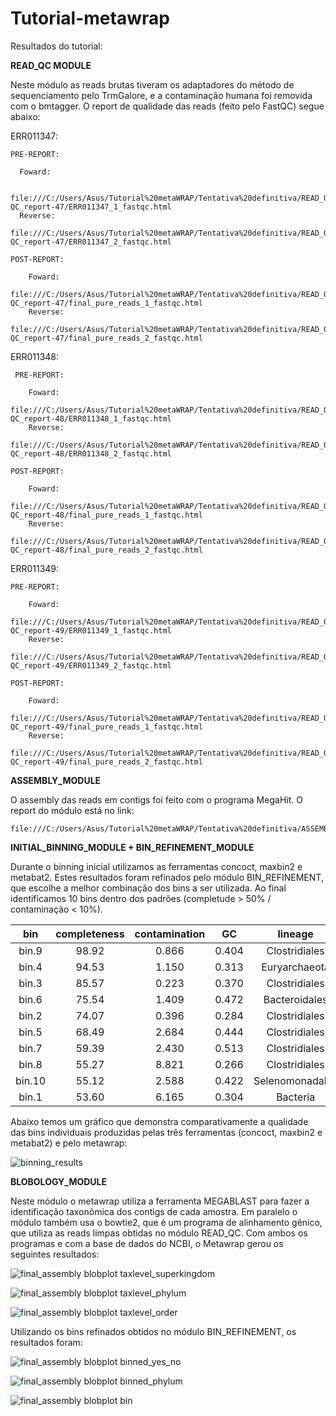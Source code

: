 # Tutorial-metawrap

Resultados do tutorial:

**READ_QC MODULE**

Neste módulo as reads brutas tiveram os adaptadores do método de sequenciamento pelo TrmGalore, e a contaminação humana foi removida com o bmtagger. O report de qualidade das reads (feito pelo FastQC) segue abaixo:


ERR011347:

    PRE-REPORT:
    
      Foward:
      
      file:///C:/Users/Asus/Tutorial%20metaWRAP/Tentativa%20definitiva/READ_QC/ERR011347/pre-QC_report-47/ERR011347_1_fastqc.html
      Reverse:
      file:///C:/Users/Asus/Tutorial%20metaWRAP/Tentativa%20definitiva/READ_QC/ERR011347/pre-QC_report-47/ERR011347_2_fastqc.html

    POST-REPORT:

        Foward:
        file:///C:/Users/Asus/Tutorial%20metaWRAP/Tentativa%20definitiva/READ_QC/ERR011347/post-QC_report-47/final_pure_reads_1_fastqc.html
        Reverse:
        file:///C:/Users/Asus/Tutorial%20metaWRAP/Tentativa%20definitiva/READ_QC/ERR011347/post-QC_report-47/final_pure_reads_2_fastqc.html
        
ERR011348:

     PRE-REPORT:
    
        Foward:
        file:///C:/Users/Asus/Tutorial%20metaWRAP/Tentativa%20definitiva/READ_QC/ERR011348/pre-QC_report-48/ERR011348_1_fastqc.html
        Reverse:
        file:///C:/Users/Asus/Tutorial%20metaWRAP/Tentativa%20definitiva/READ_QC/ERR011348/pre-QC_report-48/ERR011348_2_fastqc.html

    POST-REPORT:

        Foward:
        file:///C:/Users/Asus/Tutorial%20metaWRAP/Tentativa%20definitiva/READ_QC/ERR011348/post-QC_report-48/final_pure_reads_1_fastqc.html
        Reverse:
        file:///C:/Users/Asus/Tutorial%20metaWRAP/Tentativa%20definitiva/READ_QC/ERR011348/post-QC_report-48/final_pure_reads_2_fastqc.html

ERR011349:

    PRE-REPORT:

        Foward:
        file:///C:/Users/Asus/Tutorial%20metaWRAP/Tentativa%20definitiva/READ_QC/ERR011349/pre-QC_report-49/ERR011349_1_fastqc.html
        Reverse:
        file:///C:/Users/Asus/Tutorial%20metaWRAP/Tentativa%20definitiva/READ_QC/ERR011349/pre-QC_report-49/ERR011349_2_fastqc.html

    POST-REPORT:

        Foward:
        file:///C:/Users/Asus/Tutorial%20metaWRAP/Tentativa%20definitiva/READ_QC/ERR011349/post-QC_report-49/final_pure_reads_1_fastqc.html
        Reverse:
        file:///C:/Users/Asus/Tutorial%20metaWRAP/Tentativa%20definitiva/READ_QC/ERR011349/post-QC_report-49/final_pure_reads_2_fastqc.html

**ASSEMBLY_MODULE**

O assembly das reads em contigs foi feito com o programa MegaHit. O report do módulo está no link:

    file:///C:/Users/Asus/Tutorial%20metaWRAP/Tentativa%20definitiva/ASSEMBLY/assembly_report.html

**INITIAL_BINNING_MODULE + BIN_REFINEMENT_MODULE**

Durante o binning inicial utilizamos as ferramentas concoct, maxbin2 e metabat2. Estes resultados foram refinados pelo módulo BIN_REFINEMENT, que escolhe a melhor combinação dos bins a ser utilizada. Ao final identificamos 10 bins dentro dos padrões (completude > 50% / contaminação < 10%).

| bin    | completeness | contamination | GC    | lineage        | N50   | size    | binner |
|:------:|:------------:|:-------------:|:-----:|:--------------:|:-----:|:-------:|:------:|
| bin.9  | 98.92        | 0.866         | 0.404 | Clostridiales  | 13250 | 2199852 | binsBC |
| bin.4  | 94.53        | 1.150         | 0.313 | Euryarchaeota  | 4882  | 1490350 | binsC  |
| bin.3  | 85.57        | 0.223         | 0.370 | Clostridiales  | 5890  | 2037832 | binsA  |
| bin.6  | 75.54        | 1.409         | 0.472 | Bacteroidales  | 5116  | 3134665 | binsA  |
| bin.2  | 74.07        | 0.396         | 0.284 | Clostridiales  | 15994 | 1262130 | binsA  |
| bin.5  | 68.49        | 2.684         | 0.444 | Clostridiales  | 2012  | 1162754 | binsBC |
| bin.7  | 59.39        | 2.430         | 0.513 | Clostridiales  | 2029  | 1230066 | binsBC |
| bin.8  | 55.27        | 8.821         | 0.266 | Clostridiales  | 1938  | 1685647 | binsBC |
| bin.10 | 55.12        | 2.588         | 0.422 | Selenomonadales| 1763  | 1055903 | binsC  |
| bin.1  | 53.60        | 6.165         | 0.304 | Bacteria       | 1961  | 934099  | binsBC |

Abaixo temos um gráfico que demonstra comparativamente a qualidade das bins individuais produzidas pelas três ferramentas (concoct, maxbin2 e metabat2) e pelo metawrap:

![binning_results](https://github.com/user-attachments/assets/035d2932-acbe-4069-9888-424b01f01d2e)

**BLOBOLOGY_MODULE**

Neste módulo o metawrap utiliza a ferramenta MEGABLAST para fazer a identificação taxonômica dos contigs de cada amostra. Em paralelo o módulo também usa o bowtie2, que é um programa de alinhamento gênico, que utiliza as reads limpas obtidas no módulo READ_QC. Com ambos os programas e com a base de dados do NCBI, o Metawrap gerou os seguintes resultados:

![final_assembly blobplot taxlevel_superkingdom](https://github.com/user-attachments/assets/ee6a1841-3e3d-473a-98dd-df155a524763)

![final_assembly blobplot taxlevel_phylum](https://github.com/user-attachments/assets/678cda5f-3409-4586-869d-25920e64bdea)

![final_assembly blobplot taxlevel_order](https://github.com/user-attachments/assets/5d2ada48-a722-4793-8d63-eda65f7cd96a)

Utilizando os bins refinados obtidos no módulo BIN_REFINEMENT, os resultados foram:

![final_assembly blobplot binned_yes_no](https://github.com/user-attachments/assets/6d69cf78-7136-4847-934c-b07e042b9547)

![final_assembly blobplot binned_phylum](https://github.com/user-attachments/assets/7b8f424b-36eb-4bf6-9dd4-151d6589e285)

![final_assembly blobplot bin](https://github.com/user-attachments/assets/7c63f483-3395-4701-89fc-51102c9c1550)


